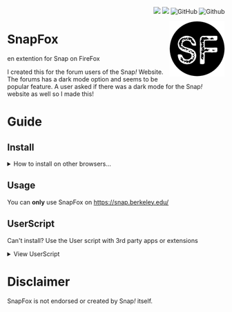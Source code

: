 <p align="right">
  <a href="#Install"><img src="https://img.shields.io/badge/Download%20for-other%20browser-lightgrey?style=flat-square"></a>
 <a href="https://addons.mozilla.org/en-GB/firefox/addon/snapfox/"><img src="https://img.shields.io/badge/Download-on%20Firefox-blueviolet?style=flat-square&logo=firefox"></a>
 <img alt="GitHub" src="https://img.shields.io/github/license/Snap-Fox/SnapFox?style=flat-square">
<img alt="Github" src="https://img.shields.io/badge/bage-vertified-sucsess?style=flat-square">
</p>
<img src="/SnapFox.png" alt="Scratch Addons logo" align="right" width="128px"></img>




# SnapFox
en extention for Snap on FireFox

I created this for the forum users of the Snap<em>!</em> Website. The forums has a dark mode option and seems to be popular feature. A user asked if there was a dark mode for the Snap<em>!</em> website as well so I made this!

# Guide

## Install

<details>
<summary>How to install on other browsers...</summary>
<br>

### FireFox
You can install SnapFox from the Firefox Addons (https://addons.mozilla.org) store

 <a href="https://addons.mozilla.org/en-GB/firefox/addon/snapfox/"><img src="https://img.shields.io/badge/Download-on%20Firefox-blueviolet?style=flat-square&logo=firefox"> </a>

### Chrome / Brave
Download the lastest zip version of SnapFox from https://github.com/Snap-Fox/SnapFox/releases/latest then, go to *chrome://extensions*, turn on developer mode and
load the file as a "unpacked extension" into chrome.

### Opera / Opera GX
Download the lastest zip version of SnapFox from https://github.com/Snap-Fox/SnapFox/releases/latest then, go to extensions and
load the file as a "unpacked extension" into opera.

### For dummies
Download this https://github.com/Snap-Fox/SnapFox/releases/latest then follow the video.
https://youtu.be/vW8W19W_X0I?t=107

</details>
 
## Usage
You can **only** use SnapFox on https://snap.berkeley.edu/

## UserScript
Can't install? Use the User script with 3rd party apps or extensions
<details>
<summary>View UserScript</summary>
<br>
  
```userscript
// ==UserScript==
// @name         [Snap!] Dark Theme
// @namespace    https://snap-fox.github.io-
// @version      1.0
// @description  Adds a dark mode for the snap! website
// @author       Daniel Barton
// @match        *https://snap.berkeley.edu/*
// @grant        none
// ==/UserScript==

(function() {
    'use strict';

     var styleTag = document.createElement('link');
    styleTag.setAttribute('rel', 'stylesheet');
    styleTag.setAttribute('href', 'https://snap-fox.github.io/SnapFox/style.css');
    document.head.appendChild(styleTag);
    document.getElementsByClassName('logo')[0].src = 'https://snap.berkeley.edu/img/topbar-logo.png';
})();

```
  
</details>


# Disclaimer
SnapFox is not endorsed or created by Snap<em>!</em> itself.
